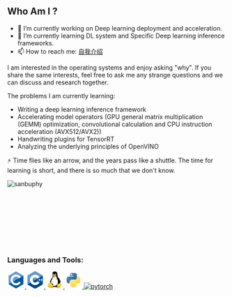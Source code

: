 






## Who Am I ? 

- 🔭 I’m currently working on Deep learning deployment and acceleration.
- 🌱 I’m currently learning DL system and Specific Deep learning inference frameworks.
- 📫 How to reach me: [自我介绍](https://sanbuphy.github.io/%E5%85%B3%E4%BA%8E%E6%88%91/)   

I am interested in the operating systems and enjoy asking "why". If you share the same interests, feel free to ask me any strange questions and we can discuss and research together.

The problems I am currently learning:

- Writing a deep learning inference framework
- Accelerating model operators (GPU general matrix multiplication (GEMM) optimization, convolutional calculation and CPU instruction acceleration (AVX512/AVX2))
- Handwriting plugins for TensorRT
- Analyzing the underlying principles of OpenVINO

⚡ Time flies like an arrow, and the years pass like a shuttle. The time for learning is short, and there is so much that we don't know.


<p align="left">&nbsp;<img align="left" src="https://github-readme-stats-git-masterrstaa-rickstaa.vercel.app/api?username=sanbuphy&show_icons=true&locale=en&theme=dracula" alt="sanbuphy" /></p>

<p>
<br><br><br><br><br><br><br>
</p>

<h3 align="left">Languages and Tools:</h3>
<p align="left"> <a href="https://www.cprogramming.com/" target="_blank" rel="noreferrer"> <img src="https://raw.githubusercontent.com/devicons/devicon/master/icons/c/c-original.svg" alt="c" width="40" height="40"/> </a> <a href="https://www.w3schools.com/cpp/" target="_blank" rel="noreferrer"> <img src="https://raw.githubusercontent.com/devicons/devicon/master/icons/cplusplus/cplusplus-original.svg" alt="cplusplus" width="40" height="40"/> </a> <a href="https://www.linux.org/" target="_blank" rel="noreferrer"> <img src="https://raw.githubusercontent.com/devicons/devicon/master/icons/linux/linux-original.svg" alt="linux" width="40" height="40"/> </a> <a href="https://www.python.org" target="_blank" rel="noreferrer"> <img src="https://raw.githubusercontent.com/devicons/devicon/master/icons/python/python-original.svg" alt="python" width="40" height="40"/> </a> <a href="https://pytorch.org/" target="_blank" rel="noreferrer"> <img src="https://www.vectorlogo.zone/logos/pytorch/pytorch-icon.svg" alt="pytorch" width="40" height="40"/> </a> </p>

<!--
**sanbuphy/sanbuphy** is a ✨ _special_ ✨ repository because its `README.md` (this file) appears on your GitHub profile.

Here are some ideas to get you started:

- 🔭 I’m currently working on ... 
- 🌱 I’m currently learning ...
- 👯 I’m looking to collaborate on ...
- 🤔 I’m looking for help with ...
- 💬 Ask me about ...
- 📫 How to reach me: ...
- 😄 Pronouns: ...
- ⚡ Fun fact: ...
-->
